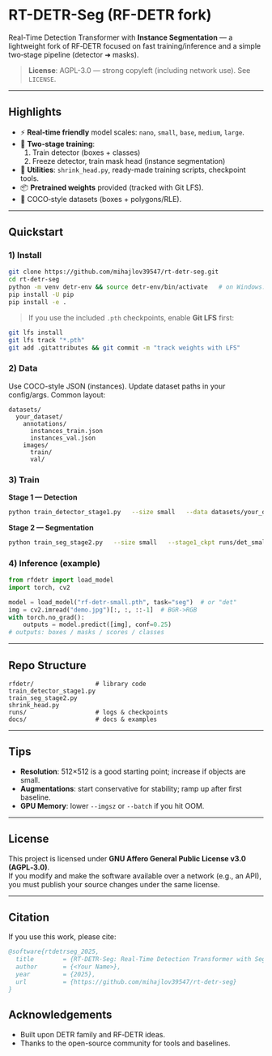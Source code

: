 # RT-DETR-Seg (RF-DETR fork)

Real-Time Detection Transformer with **Instance Segmentation** — a lightweight fork of RF‑DETR focused on fast training/inference and a simple two‑stage pipeline (detector ➜ masks).

> **License**: AGPL-3.0 — strong copyleft (including network use). See `LICENSE`.

---

## Highlights
- ⚡ **Real‑time friendly** model scales: `nano`, `small`, `base`, `medium`, `large`.
- 🎯 **Two‑stage training**:  
  1) Train detector (boxes + classes)  
  2) Freeze detector, train mask head (instance segmentation)
- 🧰 **Utilities**: `shrink_head.py`, ready-made training scripts, checkpoint tools.
- 📦 **Pretrained weights** provided (tracked with Git LFS).
- 🧪 COCO‑style datasets (boxes + polygons/RLE).

---

## Quickstart

### 1) Install
```bash
git clone https://github.com/mihajlov39547/rt-detr-seg.git
cd rt-detr-seg
python -m venv detr-env && source detr-env/bin/activate   # on Windows: detr-env\Scripts\activate
pip install -U pip
pip install -e .
```

> If you use the included `.pth` checkpoints, enable **Git LFS** first:
```bash
git lfs install
git lfs track "*.pth"
git add .gitattributes && git commit -m "track weights with LFS"
```

### 2) Data
Use COCO-style JSON (instances). Update dataset paths in your config/args.
Common layout:
```
datasets/
  your_dataset/
    annotations/
      instances_train.json
      instances_val.json
    images/
      train/
      val/
```

### 3) Train

**Stage 1 — Detection**
```bash
python train_detector_stage1.py   --size small   --data datasets/your_dataset   --epochs 300   --output_dir runs/det_small   --imgsz 512   --batch 8
```

**Stage 2 — Segmentation**
```bash
python train_seg_stage2.py   --size small   --stage1_ckpt runs/det_small/checkpoint_best.pth   --data datasets/your_dataset   --epochs 150   --output_dir runs/seg_small   --imgsz 512   --batch 4
```

### 4) Inference (example)
```python
from rfdetr import load_model
import torch, cv2

model = load_model("rf-detr-small.pth", task="seg")  # or "det"
img = cv2.imread("demo.jpg")[:, :, ::-1]  # BGR->RGB
with torch.no_grad():
    outputs = model.predict([img], conf=0.25)
# outputs: boxes / masks / scores / classes
```

---

## Repo Structure
```
rfdetr/                 # library code
train_detector_stage1.py
train_seg_stage2.py
shrink_head.py
runs/                   # logs & checkpoints
docs/                   # docs & examples
```

---

## Tips
- **Resolution**: 512×512 is a good starting point; increase if objects are small.
- **Augmentations**: start conservative for stability; ramp up after first baseline.
- **GPU Memory**: lower `--imgsz` or `--batch` if you hit OOM.

---

## License
This project is licensed under **GNU Affero General Public License v3.0 (AGPL‑3.0)**.  
If you modify and make the software available over a network (e.g., an API), you must publish your source changes under the same license.

---

## Citation
If you use this work, please cite:
```bibtex
@software{rtdetrseg_2025,
  title        = {RT-DETR-Seg: Real-Time Detection Transformer with Segmentation},
  author       = {<Your Name>},
  year         = {2025},
  url          = {https://github.com/mihajlov39547/rt-detr-seg}
}
```

## Acknowledgements
- Built upon DETR family and RF‑DETR ideas.
- Thanks to the open-source community for tools and baselines.
